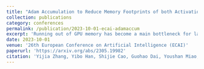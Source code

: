 ```yaml
---
title: "Adam Accumulation to Reduce Memory Footprints of both Activations and Gradients for Large-scale DNN Training"
collection: publications
category: conferences
permalink: /publication/2023-10-01-ecai-adamaccum
excerpt: 'Running out of GPU memory has become a main bottleneck for large-scale DNN training. How to reduce the memory footprint during training has received intensive research attention. We find that previous gradient accumulation reduces activation memory but fails to be compatible with gradient memory reduction due to a contradiction between preserving gradients and releasing gradients. To address this issue, we propose a novel optimizer accumulation method for Adam, named Adam Accumulation (AdamA), which enables reducing both activation and gradient memory. Specifically, AdamA directly integrates gradients into optimizer states and accumulates optimizer states over micro-batches, so that gradients can be released immediately after use. We mathematically and experimentally demonstrate AdamA yields the same convergence properties as Adam. Evaluated on transformer-based models, AdamA achieves up to 23% memory reduction compared to gradient accumulation with less than 2% degradation in training throughput. Notably, AdamA can work together with memory reduction methods for optimizer states to fit 1.26x~3.14x larger models over PyTorch and DeepSpeed baseline on GPUs with different memory capacities.'
date: 2023-10-01
venue: '26th European Conference on Artificial Intelligence (ECAI)'
paperurl: 'https://arxiv.org/abs/2305.19982'
citation: 'Yijia Zhang, Yibo Han, Shijie Cao, Guohao Dai, Youshan Miao, Ting Cao, Fan Yang, Ningyi Xu. (2023). "Adam Accumulation to Reduce Memory Footprints of both Activations and Gradients for Large-scale DNN Training." <i>ECAI</i>.'
---
```

